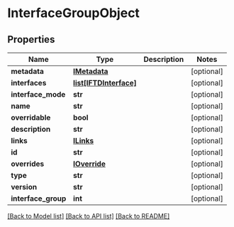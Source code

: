 # InterfaceGroupObject

## Properties
Name | Type | Description | Notes
------------ | ------------- | ------------- | -------------
**metadata** | [**IMetadata**](IMetadata.md) |  | [optional] 
**interfaces** | [**list[IFTDInterface]**](IFTDInterface.md) |  | [optional] 
**interface_mode** | **str** |  | [optional] 
**name** | **str** |  | [optional] 
**overridable** | **bool** |  | [optional] 
**description** | **str** |  | [optional] 
**links** | [**ILinks**](ILinks.md) |  | [optional] 
**id** | **str** |  | [optional] 
**overrides** | [**IOverride**](IOverride.md) |  | [optional] 
**type** | **str** |  | [optional] 
**version** | **str** |  | [optional] 
**interface_group** | **int** |  | [optional] 

[[Back to Model list]](../README.md#documentation-for-models) [[Back to API list]](../README.md#documentation-for-api-endpoints) [[Back to README]](../README.md)


